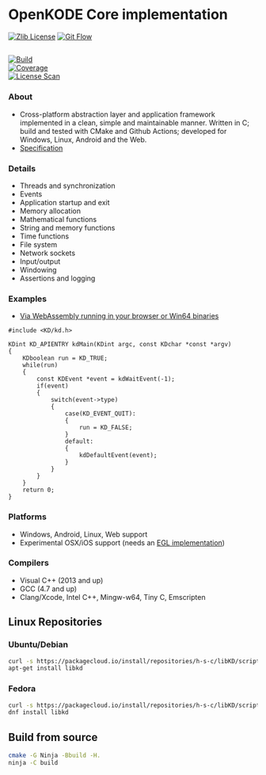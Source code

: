 # OpenKODE Core implementation
[![Zlib License](https://img.shields.io/:license-zlib-blue.svg)](https://opensource.org/licenses/Zlib)
[![Git Flow](https://img.shields.io/:standard-gitflow-green.svg)](http://nvie.com/git-model)

##
[![Build](https://img.shields.io/github/workflow/status/h-s-c/libKD/build%20and%20run%20tests)](https://github.com/h-s-c/libKD/actions)  
[![Coverage](https://img.shields.io/codecov/c/github/h-s-c/libKD/develop.svg?label=coverage)](https://codecov.io/gh/h-s-c/libKD)  
[![License Scan](https://app.fossa.com/api/projects/git%2Bgithub.com%2Fh-s-c%2FlibKD.svg?type=shield)](https://app.fossa.com/projects/git%2Bgithub.com%2Fh-s-c%2FlibKD?ref=badge_shield)

### About
-   Cross-platform abstraction layer and application framework implemented in a clean, simple and maintainable manner. Written in C; build and tested with CMake and Github Actions; developed for Windows, Linux, Android and the Web.
-   [Specification](https://www.khronos.org/registry/kode/)

### Details
-   Threads and synchronization
-   Events
-   Application startup and exit
-   Memory allocation
-   Mathematical functions
-   String and memory functions
-   Time functions
-   File system
-   Network sockets
-   Input/output
-   Windowing
-   Assertions and logging

### Examples
-   [Via WebAssembly running in your browser or Win64 binaries](https://h-s-c.github.io/libkd/)

```
#include <KD/kd.h>

KDint KD_APIENTRY kdMain(KDint argc, const KDchar *const *argv)
{
    KDboolean run = KD_TRUE;
    while(run)
    {
        const KDEvent *event = kdWaitEvent(-1);
        if(event)
        {
            switch(event->type)
            {
                case(KD_EVENT_QUIT):
                {
                    run = KD_FALSE;
                }
                default:
                {
                    kdDefaultEvent(event);
                }
            }
        }
    }
    return 0;
}
```

### Platforms
-   Windows, Android, Linux, Web support
-   Experimental OSX/iOS support (needs an [EGL implementation](https://github.com/davidandreoletti/libegl/))

### Compilers
-   Visual C++ (2013 and up)
-   GCC (4.7 and up)
-   Clang/Xcode, Intel C++, Mingw-w64, Tiny C, Emscripten

## Linux Repositories
### Ubuntu/Debian
```bash
curl -s https://packagecloud.io/install/repositories/h-s-c/libKD/script.deb.sh | sudo bash
apt-get install libkd
```

### Fedora
```bash
curl -s https://packagecloud.io/install/repositories/h-s-c/libKD/script.rpm.sh | sudo bash
dnf install libkd
```

## Build from source
```bash
cmake -G Ninja -Bbuild -H.
ninja -C build
```